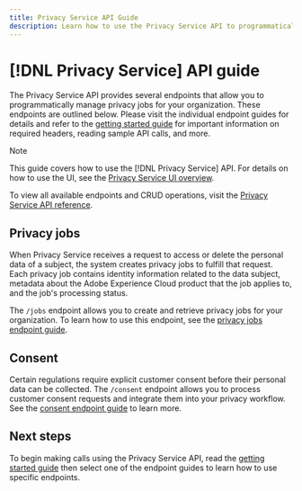 ```yaml
---
title: Privacy Service API Guide
description: Learn how to use the Privacy Service API to programmatically manage privacy jobs for supported Adobe Experience Cloud applications.
---
```

# [!DNL Privacy Service] API guide

The Privacy Service API provides several endpoints that allow you to programmatically manage privacy jobs for your organization. These endpoints are outlined below. Please visit the individual endpoint guides for details and refer to the [getting started guide](./getting-started.md) for important information on required headers, reading sample API calls, and more.

>[!NOTE]
>
>This guide covers how to use the [!DNL Privacy Service] API. For details on how to use the UI, see the [Privacy Service UI overview](../ui/overview.md).

To view all available endpoints and CRUD operations, visit the [Privacy Service API reference](https://www.adobe.io/experience-platform-apis/references/privacy-service/).

## Privacy jobs

When Privacy Service receives a request to access or delete the personal data of a subject, the system creates privacy jobs to fulfill that request. Each privacy job contains identity information related to the data subject, metadata about the Adobe Experience Cloud product that the job applies to, and the job's processing status. 

The `/jobs` endpoint allows you to create and retrieve privacy jobs for your organization. To learn how to use this endpoint, see the [privacy jobs endpoint guide](./privacy-jobs.md).

## Consent

Certain regulations require explicit customer consent before their personal data can be collected. The `/consent` endpoint allows you to process customer consent requests and integrate them into your privacy workflow. See the [consent endpoint guide](./consent.md) to learn more.

## Next steps

To begin making calls using the Privacy Service API, read the [getting started guide](./getting-started.md) then select one of the endpoint guides to learn how to use specific endpoints.
